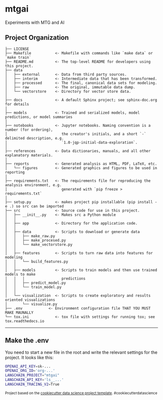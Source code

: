 mtgai
==============================

Experiments with MTG and AI

Project Organization
------------

    ├── LICENSE
    ├── Makefile           <- Makefile with commands like `make data` or `make train`
    ├── README.md          <- The top-level README for developers using this project.
    ├── data
    │   ├── external       <- Data from third party sources.
    │   ├── interim        <- Intermediate data that has been transformed.
    │   ├── processed      <- The final, canonical data sets for modeling.
    │   ├── raw            <- The original, immutable data dump.
    │   └── vectorstore    <- Directory for vector store data.
    │
    ├── docs               <- A default Sphinx project; see sphinx-doc.org for details
    │
    ├── models             <- Trained and serialized models, model predictions, or model summaries
    │
    ├── notebooks          <- Jupyter notebooks. Naming convention is a number (for ordering),
    │                         the creator's initials, and a short `-` delimited description, e.g.
    │                         `1.0-jqp-initial-data-exploration`.
    │
    ├── references         <- Data dictionaries, manuals, and all other explanatory materials.
    │
    ├── reports            <- Generated analysis as HTML, PDF, LaTeX, etc.
    │   └── figures        <- Generated graphics and figures to be used in reporting
    │
    ├── requirements.txt   <- The requirements file for reproducing the analysis environment, e.g.
    │                         generated with `pip freeze > requirements.txt`
    │
    ├── setup.py           <- makes project pip installable (pip install -e .) so src can be imported
    ├── src                <- Source code for use in this project.
    │   ├── __init__.py    <- Makes src a Python module
    │   │
    │   ├── app            <- Directory for the application code.
    │   │
    │   ├── data           <- Scripts to download or generate data
    │   │   ├── make_raw.py
    │   │   ├── make_procesed.py 
    │   │   └── make_vectorstore.py
    │   │
    │   ├── features       <- Scripts to turn raw data into features for modeling
    │   │   └── build_features.py
    │   │
    │   ├── models         <- Scripts to train models and then use trained models to make
    │   │   │                 predictions
    │   │   ├── predict_model.py
    │   │   └── train_model.py
    │   │
    │   └── visualization  <- Scripts to create exploratory and results oriented visualizations
    │       └── visualize.py
    ├── .env            <- Environment configuration file THAT YOU MUST MAKE MAUNALLY
    └── tox.ini            <- tox file with settings for running tox; see tox.readthedocs.io


--------


## Make the .env

You need to start a new file in the root and write the relevant settings for the project.
It looks like this:

```bash
OPENAI_API_KEY=sk-...
OPENAI_ORG_ID='org-...'
LANGCHAIN_PROJECT="mtgai"
LANGCHAIN_API_KEY='ls__...'
LANGCHAIN_TRACING_V2=True
```
<p><small>Project based on the <a target="_blank" href="https://drivendata.github.io/cookiecutter-data-science/">cookiecutter data science project template</a>. #cookiecutterdatascience</small></p>
